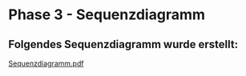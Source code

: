 # Phase 3 - Sequenzdiagramm

## Folgendes Sequenzdiagramm wurde erstellt:

[Sequenzdiagramm.pdf](/phase3/sequenzdiagramm.pdf)